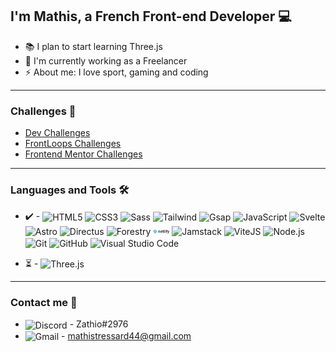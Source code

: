 ## I'm Mathis, a French Front-end Developer 💻

- 📚 I plan to start learning Three.js
- 💼 I'm currently working as a Freelancer
- ⚡ About me: I love sport, gaming and coding

---

### Challenges 📝

- [Dev Challenges](https://github.com/zathio/dev-challenges)    
- [FrontLoops Challenges](https://github.com/zathio/frontloops-challenges)     
- [Frontend Mentor Challenges](https://github.com/zathio/frontendmentor-challenges)   

---

### Languages and Tools 🛠️

- ✔️ - <img align="center" alt="HTML5" title="HTML" width="26px" src="https://raw.githubusercontent.com/gilbarbara/logos/e0babf54f7ac9127942111bf177f549b709a60be/logos/html-5.svg" /> <img align="center" alt="CSS3" title="CSS" width="26px" src="https://raw.githubusercontent.com/gilbarbara/logos/e0babf54f7ac9127942111bf177f549b709a60be/logos/css-3.svg" /> <img align="center" alt="Sass" title="Sass" width="26px" src="https://raw.githubusercontent.com/gilbarbara/logos/e0babf54f7ac9127942111bf177f549b709a60be/logos/sass.svg" /> <img align="center" alt="Tailwind" title="Tailwind" width="26px" src="https://raw.githubusercontent.com/gilbarbara/logos/e0babf54f7ac9127942111bf177f549b709a60be/logos/tailwindcss-icon.svg" /> <img align="center" alt="Gsap" title="Gsap" width="26px" src="https://cdn.svgporn.com/logos/greensock-icon.svg" /> <img align="center" alt="JavaScript" title="Javascript" width="26px" src="https://raw.githubusercontent.com/gilbarbara/logos/e0babf54f7ac9127942111bf177f549b709a60be/logos/javascript.svg" /> <img align="center" alt="Svelte" title="Svelte" width="26px" src="https://raw.githubusercontent.com/gilbarbara/logos/e0babf54f7ac9127942111bf177f549b709a60be/logos/svelte-icon.svg" /> <img align="center" alt="Astro" title="Astro" width="26px" src="https://i.imgur.com/bKoikED.jpeg" /> <img align="center" alt="Directus" title="Directus" width="26px" src="https://i.imgur.com/LflA7gh.png" /> <img align="center" alt="Forestry" title="Forestry" width="26px" src="https://i.imgur.com/46SIGQa.jpg" /> <img align="center" alt="NetlifyCMS" title="NetlifyCMS" width="26px" src="https://raw.githubusercontent.com/gilbarbara/logos/e0babf54f7ac9127942111bf177f549b709a60be/logos/netlify.svg" /> <img align="center" alt="Jamstack" title="Jamstack" width="26px" src="https://cdn.svgporn.com/logos/jamstack-icon.svg" /> <img align="center" alt="ViteJS" title="ViteJS" width="26px" src="https://raw.githubusercontent.com/gilbarbara/logos/f4c8e8b933aa80ce83b6d6d387e016bf4cb4e376/logos/vitejs.svg" /> <img align="center" alt="Node.js" title="Node.js" width="26px" src="https://cdn.svgporn.com/logos/nodejs-icon.svg" /> <img align="center" alt="Git" title="Git" width="26px" src="https://raw.githubusercontent.com/gilbarbara/logos/e0babf54f7ac9127942111bf177f549b709a60be/logos/git-icon.svg" /> <img align="center" alt="GitHub" title="Github" width="26px" src="https://raw.githubusercontent.com/gilbarbara/logos/e0babf54f7ac9127942111bf177f549b709a60be/logos/github-icon.svg" /> <img align="center" alt="Visual Studio Code" title="VS Code" width="26px" src="https://raw.githubusercontent.com/gilbarbara/logos/e0babf54f7ac9127942111bf177f549b709a60be/logos/visual-studio-code.svg" />

- ⏳ - <img align="center" alt="Three.js" title="Three.js" width="26px" src="https://i.imgur.com/NRSJTUL.png" /> 

---

### Contact me 💬

- <img align="center" alt="Discord" title="Discord" width="26px" src="https://raw.githubusercontent.com/gilbarbara/logos/e0babf54f7ac9127942111bf177f549b709a60be/logos/discord.svg" /> - Zathio#2976   
- <img align="center" alt="Gmail" title="Email" width="26px" src="https://raw.githubusercontent.com/gilbarbara/logos/e0babf54f7ac9127942111bf177f549b709a60be/logos/google-gmail.svg" /> - mathistressard44@gmail.com
